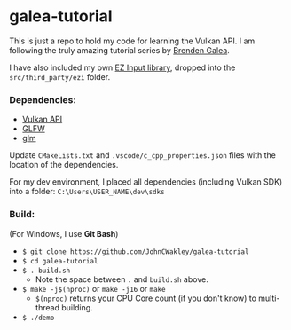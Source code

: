 # galea-tutorial
This is just a repo to hold my code for learning the Vulkan API. I am following the truly amazing tutorial series by [Brenden Galea](https://www.youtube.com/channel/UC9pXmjxsQHeFH9vgCeRsHcw).

I have also included my own [EZ Input library](https://github.com/JohnCWakley/ezi), dropped into the `src/third_party/ezi` folder.

### Dependencies:
* [Vulkan API](https://vulkan.lunarg.com/)
* [GLFW](https://www.glfw.org/download)
* [glm](https://github.com/g-truc/glm)

Update `CMakeLists.txt` and `.vscode/c_cpp_properties.json` files with the location of the dependencies.

For my dev environment, I placed all dependencies (including Vulkan SDK) into a folder: `C:\Users\USER_NAME\dev\sdks`

### Build:
(For Windows, I use **Git Bash**)
* `$ git clone https://github.com/JohnCWakley/galea-tutorial`
* `$ cd galea-tutorial`
* `$ . build.sh`
    * Note the space between `.` and `build.sh` above.
* `$ make -j$(nproc)` or `make -j16` or `make`
    * `$(nproc)` returns your CPU Core count (if you don't know) to multi-thread building.
* `$ ./demo`
